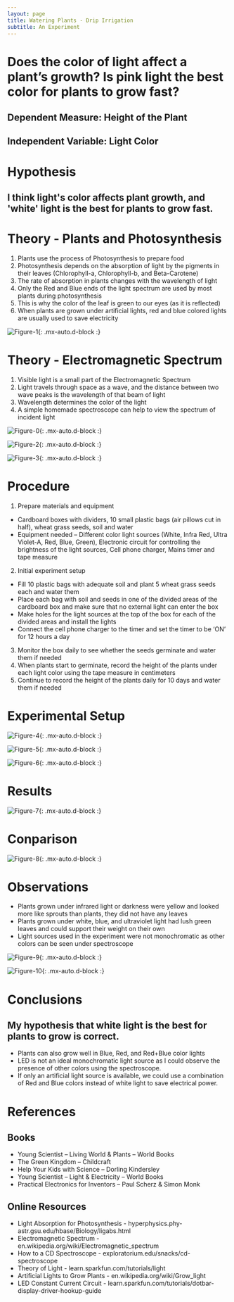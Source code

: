 ```yaml
---
layout: page
title: Watering Plants - Drip Irrigation
subtitle: An Experiment
---
```


# Does the color of light affect a plant’s growth? Is pink light the best color for plants to grow fast?
## Dependent Measure: Height of the Plant
## Independent Variable: Light Color

# Hypothesis 
## I think light's color affects plant growth, and 'white' light is the best for plants to grow fast.

# Theory - Plants and Photosynthesis
1. Plants use the process of Photosynthesis to prepare food
2. Photosynthesis depends on the absorption of light by the pigments in their leaves (Chlorophyll-a, Chlorophyll-b, and Beta-Carotene)
3. The rate of absorption in plants changes with the wavelength of light
4. Only the Red and Blue ends of the light spectrum are used by most plants during photosynthesis
5. This is why the color of the leaf is green to our eyes (as it is reflected)
6. When plants are grown under artificial lights, red and blue colored lights are usually used to save electricity

![Figure-1](/assets/img/gpal/fig-1.png){: .mx-auto.d-block :}

# Theory - Electromagnetic Spectrum
1. Visible light is a small part of the Electromagnetic Spectrum
2. Light travels through space as a wave, and the distance between two wave peaks is the wavelength of that beam of light
3. Wavelength determines the color of the light
4. A simple homemade spectroscope can help to view the spectrum of incident light

![Figure-0](/assets/img/gpal/fig-0.png){: .mx-auto.d-block :}

![Figure-2](/assets/img/gpal/fig-2.png){: .mx-auto.d-block :}

![Figure-3](/assets/img/gpal/fig-3.png){: .mx-auto.d-block :}

# Procedure
1. Prepare materials and equipment
  * Cardboard boxes with dividers, 10 small plastic bags (air pillows cut in half), wheat grass seeds, soil and water
  * Equipment needed – Different color light sources (White, Infra Red, Ultra Violet-A, Red, Blue, Green), Electronic circuit for controlling the brightness of the light sources, Cell phone charger, Mains timer and tape measure 
2. Initial experiment setup
  * Fill 10 plastic bags with adequate soil and plant 5 wheat grass seeds each and water them
  * Place each bag with soil and seeds in one of the divided areas of the cardboard box and make sure that no external light can enter the box
  * Make holes for the light sources at the top of the box for each of the divided areas and install the lights
  * Connect the cell phone charger to the timer and set the timer to be ‘ON’ for 12 hours a day
3. Monitor the box daily to see whether the seeds germinate and water them if needed
4. When plants start to germinate, record the height of the plants under each light color using the tape measure in centimeters
5. Continue to record the height of the plants daily for 10 days and water them if needed

# Experimental Setup

![Figure-4](/assets/img/gpal/fig-4.png){: .mx-auto.d-block :}

![Figure-5](/assets/img/gpal/fig-5.png){: .mx-auto.d-block :}

![Figure-6](/assets/img/gpal/fig-6.png){: .mx-auto.d-block :}

# Results

![Figure-7](/assets/img/gpal/fig-7.png){: .mx-auto.d-block :}

# Conparison

![Figure-8](/assets/img/gpal/fig-8.png){: .mx-auto.d-block :}

# Observations
* Plants grown under infrared light or darkness were yellow and looked more like sprouts than plants, they did not have any leaves
* Plants grown under white, blue, and ultraviolet light had lush green leaves and could support their weight on their own
* Light sources used in the experiment were not monochromatic as other colors can be seen under spectroscope
 
![Figure-9](/assets/img/gpal/fig-9.png){: .mx-auto.d-block :}

![Figure-10](/assets/img/gpal/fig-10.png){: .mx-auto.d-block :}

# Conclusions
## My hypothesis that white light is the best for plants to grow is correct.
* Plants can also grow well in Blue, Red, and Red+Blue color lights
* LED is not an ideal monochromatic light source as I could observe the presence of other colors using the spectroscope.  
* If only an artificial light source is available, we could use a combination of Red and Blue colors instead of white light to save electrical power.

# References
## Books
* Young Scientist – Living World & Plants – World Books
* The Green Kingdom – Childcraft
* Help Your Kids with Science  – Dorling Kindersley
* Young Scientist – Light & Electricity – World Books
* Practical Electronics for Inventors – Paul Scherz & Simon Monk
 
## Online Resources
* Light Absorption for Photosynthesis - hyperphysics.phy-astr.gsu.edu/hbase/Biology/ligabs.html 
* Electromagnetic Spectrum - en.wikipedia.org/wiki/Electromagnetic_spectrum 
* How to a CD Spectroscope - exploratorium.edu/snacks/cd-spectroscope 
* Theory of Light - learn.sparkfun.com/tutorials/light  
* Artificial Lights to Grow Plants - en.wikipedia.org/wiki/Grow_light
* LED Constant Current Circuit - learn.sparkfun.com/tutorials/dotbar-display-driver-hookup-guide

